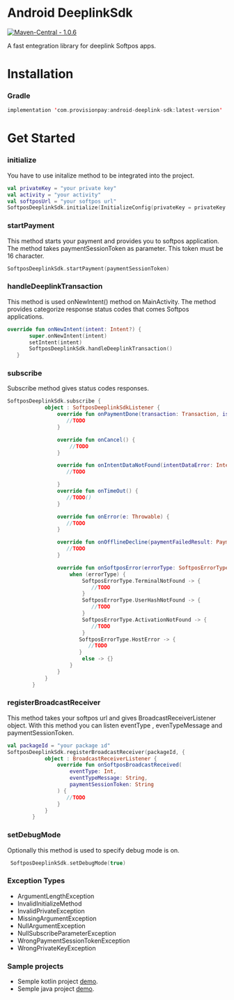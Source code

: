 [1]: https://en.wikipedia.org/wiki/Fox
# Android DeeplinkSdk
[![Maven-Central - 1.0.6](https://img.shields.io/badge/Maven--Central-1.0.6-2ea44f)](https://central.sonatype.com/artifact/com.provisionpay/android-deeplink-sdk/1.0.6)

A fast entegration library for deeplink Softpos apps.

# Installation

### Gradle
``` kotlin
implementation 'com.provisionpay:android-deeplink-sdk:latest-version'
``` 
# Get Started

### initialize
You have to use initalize method to be integrated into the project.
 ``` kotlin
val privateKey = "your private key" 
val activity = "your activity"
val softposUrl = "your softpos url"
SoftposDeeplinkSdk.initialize(InitializeConfig(privateKey = privateKey ,activity = activity ,softposUrl = softposUrl))
``` 

### startPayment
This method starts your payment and provides you to softpos application. The method takes paymentSessionToken as parameter. This token must be 16 character.
 ``` kotlin
 SoftposDeeplinkSdk.startPayment(paymentSessionToken)
 ``` 
 
 
### handleDeeplinkTransaction
This method is used onNewIntent() method on MainActivity. The method provides categorize response status codes that comes Softpos applications.
 ``` kotlin
 override fun onNewIntent(intent: Intent?) {
        super.onNewIntent(intent)
        setIntent(intent)
        SoftposDeeplinkSdk.handleDeeplinkTransaction()
    }
 ``` 

### subscribe
Subscribe method gives status codes responses.
``` kotlin
SoftposDeeplinkSdk.subscribe {
            object : SoftposDeeplinkSdkListener {
                override fun onPaymentDone(transaction: Transaction, isApproved: Boolean) {
                   //TODO
                }

                override fun onCancel() {
                    //TODO
                }

                override fun onIntentDataNotFound(intentDataError: IntentDataError) {
                   //TODO

                }
                override fun onTimeOut() {
                   //TODO()
                }

                override fun onError(e: Throwable) {
                   //TODO
                }

                override fun onOfflineDecline(paymentFailedResult: PaymentFailedResult?) {
                   //TODO
                }

                override fun onSoftposError(errorType: SoftposErrorType,description:String?) {
                    when (errorType) {
                        SoftposErrorType.TerminalNotFound -> {
                           //TODO
                        }
                        SoftposErrorType.UserHashNotFound -> {
                           //TODO
                        }
                        SoftposErrorType.ActivationNotFound -> {
                           //TODO
                        }
                       SoftposErrorType.HostError -> {
                          //TODO
                       }
                        else -> {}
                    }
                }
            }
        }
```
### registerBroadcastReceiver
This method takes your softpos url and gives BroadcastReceiverListener object. With this method you can listen eventType , evenTypeMessage and paymentSessionToken. 

``` kotlin
val packageId = "your package ıd"
SoftposDeeplinkSdk.registerBroadcastReceiver(packageId, {
            object : BroadcastReceiverListener {
                override fun onSoftposBroadcastReceived(
                    eventType: Int,
                    eventTypeMessage: String,
                    paymentSessionToken: String
                ) {
                   //TODO
                }
            }
        }
 ```       
 ### setDebugMode
Optionally this method is used to specify debug mode is on.
 ``` kotlin
  SoftposDeeplinkSdk.setDebugMode(true)
 ``` 
 ### Exception Types
 * ArgumentLengthException
 * InvalidInitializeMethod
 * InvalidPrivateException
 * MissingArgumentException
 * NullArgumentException
 * NullSubscribeParameterException
 * WrongPaymentSessionTokenException
 * WrongPrivateKeyException

 ### Sample projects
* Semple kotlin project [ demo](https://github.com/ProvisionPay/android-demo-kotlin).
* Semple java project [ demo](https://github.com/ProvisionPay/android-demo-java).

